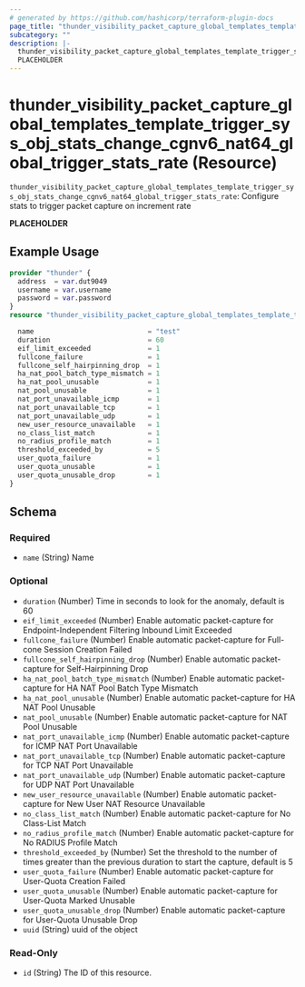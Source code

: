 ```yaml
---
# generated by https://github.com/hashicorp/terraform-plugin-docs
page_title: "thunder_visibility_packet_capture_global_templates_template_trigger_sys_obj_stats_change_cgnv6_nat64_global_trigger_stats_rate Resource - terraform-provider-thunder"
subcategory: ""
description: |-
  thunder_visibility_packet_capture_global_templates_template_trigger_sys_obj_stats_change_cgnv6_nat64_global_trigger_stats_rate: Configure stats to trigger packet capture on increment rate
  PLACEHOLDER
---
```


# thunder_visibility_packet_capture_global_templates_template_trigger_sys_obj_stats_change_cgnv6_nat64_global_trigger_stats_rate (Resource)

`thunder_visibility_packet_capture_global_templates_template_trigger_sys_obj_stats_change_cgnv6_nat64_global_trigger_stats_rate`: Configure stats to trigger packet capture on increment rate

__PLACEHOLDER__

## Example Usage

```terraform
provider "thunder" {
  address  = var.dut9049
  username = var.username
  password = var.password
}
resource "thunder_visibility_packet_capture_global_templates_template_trigger_sys_obj_stats_change_cgnv6_nat64_global_trigger_stats_rate" "thunder_visibility_packet_capture_global_templates_template_trigger_sys_obj_stats_change_cgnv6_nat64_global_trigger_stats_rate" {

  name                            = "test"
  duration                        = 60
  eif_limit_exceeded              = 1
  fullcone_failure                = 1
  fullcone_self_hairpinning_drop  = 1
  ha_nat_pool_batch_type_mismatch = 1
  ha_nat_pool_unusable            = 1
  nat_pool_unusable               = 1
  nat_port_unavailable_icmp       = 1
  nat_port_unavailable_tcp        = 1
  nat_port_unavailable_udp        = 1
  new_user_resource_unavailable   = 1
  no_class_list_match             = 1
  no_radius_profile_match         = 1
  threshold_exceeded_by           = 5
  user_quota_failure              = 1
  user_quota_unusable             = 1
  user_quota_unusable_drop        = 1
}
```

<!-- schema generated by tfplugindocs -->
## Schema

### Required

- `name` (String) Name

### Optional

- `duration` (Number) Time in seconds to look for the anomaly, default is 60
- `eif_limit_exceeded` (Number) Enable automatic packet-capture for Endpoint-Independent Filtering Inbound Limit Exceeded
- `fullcone_failure` (Number) Enable automatic packet-capture for Full-cone Session Creation Failed
- `fullcone_self_hairpinning_drop` (Number) Enable automatic packet-capture for Self-Hairpinning Drop
- `ha_nat_pool_batch_type_mismatch` (Number) Enable automatic packet-capture for HA NAT Pool Batch Type Mismatch
- `ha_nat_pool_unusable` (Number) Enable automatic packet-capture for HA NAT Pool Unusable
- `nat_pool_unusable` (Number) Enable automatic packet-capture for NAT Pool Unusable
- `nat_port_unavailable_icmp` (Number) Enable automatic packet-capture for ICMP NAT Port Unavailable
- `nat_port_unavailable_tcp` (Number) Enable automatic packet-capture for TCP NAT Port Unavailable
- `nat_port_unavailable_udp` (Number) Enable automatic packet-capture for UDP NAT Port Unavailable
- `new_user_resource_unavailable` (Number) Enable automatic packet-capture for New User NAT Resource Unavailable
- `no_class_list_match` (Number) Enable automatic packet-capture for No Class-List Match
- `no_radius_profile_match` (Number) Enable automatic packet-capture for No RADIUS Profile Match
- `threshold_exceeded_by` (Number) Set the threshold to the number of times greater than the previous duration to start the capture, default is 5
- `user_quota_failure` (Number) Enable automatic packet-capture for User-Quota Creation Failed
- `user_quota_unusable` (Number) Enable automatic packet-capture for User-Quota Marked Unusable
- `user_quota_unusable_drop` (Number) Enable automatic packet-capture for User-Quota Unusable Drop
- `uuid` (String) uuid of the object

### Read-Only

- `id` (String) The ID of this resource.


